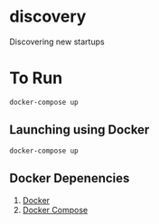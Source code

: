 # discovery
Discovering new startups

# To Run
``docker-compose up``

## Launching using Docker
`docker-compose up`

## Docker Depenencies
1. [Docker](https://github.com/docker/docker)
2. [Docker Compose](https://github.com/docker/compose)
